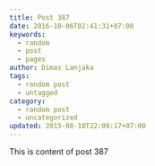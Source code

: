 ```yaml
---
title: Post 387
date: 2016-10-06T02:41:31+07:00
keywords:
  - random
  - post
  - pages
author: Dimas Lanjaka
tags:
  - random post
  - untagged
category:
  - random post
  - uncategorized
updated: 2015-08-10T22:09:17+07:00
---
```

This is content of post 387